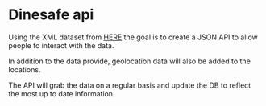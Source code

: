 # Dinesafe api
Using the XML dataset from [HERE](http://opendata.toronto.ca/public.health/dinesafe/dinesafe.zip) the goal is to create a JSON API to allow people to interact with the data.

In addition to the data provide, geolocation data will also be added to the locations.

The API will grab the data on a regular basis and update the DB to reflect the most up to date information. 
